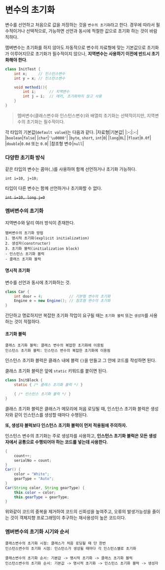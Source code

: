 # 변수의 초기화

변수를 선언하고 처음으로 값을 저장하는 것을 `변수의 초기화`라고 한다. 경우에 따라서 필수적이거나 선택적으로, 가능하면 선언과 동시에 적절한 값으로 초기화 하는 것이 바람직하다.

멤벼변수는 초기화를 하지 않아도 자동적으로 변수의 자료형에 맞는 기본값으로 초기화가 이루어지므로 초기화가 필수적이지 않으나, **지역변수는 사용하기 이전에 반드시 초기화해야 한다**.

```java
class InitTest {
    int x;     // 인스턴스변수
    int y = x; // 인스턴스변수

    void method1(){
        int i;      // 지역변수
        int j = i;  // 에러, 초기화하지 않고 사용
    }
}
```

> 멤버변수(클래스변수와 인스턴스변수)와 배열릐 초기화는 선택적이지만, 지역변수의 초기화는 필수적이다.

각 타입의 기본값(`default value`)는 다음과 같다.
|자료형|기본값|
|:-:|:-:|
|`boolean`|`false`|
|`char`|`'\u0000'`|
|`byte`, `short`, `int`|`0`|
|`long`|`0L`|
|`float`|`0.0f`|
|`double`|`0.0d` 또는 `0.0`|
|참조형 변수|`null`|


### 다양한 초기화 방식

같은 타입의 변수는 콤마(`,`)를 사용하여 함께 선언하거나 초기화 가능하다.

`int i=10, j=10;`

타입이 다른 변수는 함께 선언하거나 초기화할 수 없다.

~~`int i=10, long j=0`~~

### 멤버변수의 초기화

지역변수와 달리 여러 방식이 존재한다.

    멤버변수의 초기화 방법
    1. 명시적 초기화(explicit initialization)
    2. 생성자(constructor)
    3. 초기화 블럭(initialization block)
    - 인스턴스 초기화 블럭
    - 클래스 초기화 블럭

#### 명시적 초기화

변수를 선언과 동시에 초기화하는 것.

```java
class Car {
    int door = 4;            // 기본형 변수의 초기화
    Engine e = new Engine(); // 참조형 변수의 초기화
}
```
간단하고 명료하지만 복잡한 초기화 작업이 요구될 때는 `초기화 블럭` 또는 `생성자`를 사용하는 것이 적절하다.

#### 초기화 블럭

    클래스 초기화 블럭: 클래스 변수의 복잡한 초기화에 이용됨
    인스턴스 초기화 블럭: 인스턴스 변수의 복잡한 초기화에 이용됨

인스턴스 초기화 블럭은 클래스 내에 블럭 `{}`을 만들고 그 안에 코드를 작성하면 된다.

클래스 초기화 블럭은 앞에 `static` 키워드를 붙이면 된다.

```java
class InitBlock {
    static { /* 클래스 초기화 블럭 */ }
    
    { /* 인스턴스 초기화 블럭 */ }
}
```

클래스 초기화 블럭은 클래스가 메모리에 처음 로딩될 때, 인스턴스 초기화 블럭은 생성자와 같이 인스턴스를 생성할 때마다 수행된다.

**또, 생성자 블럭보다 인스턴스 초기화 블럭이 먼저 적용됨에 주의하자.**

인스턴스 변수의 초기화는 주로 생성자를 사용하고, **인스턴스 초기화 블럭은 모든 생성자에서 공통으로 수행되어야 하는 코드를 넣는데 사용한다.**

```java
{
    count++;
    serialNo = count;
}
Car() {
    color = "White";
    gearType = "Auto";
}
Car(String color, String gearType) {
    this.color = color;
    this.gearType = gearType;
}
```
위와같이 코드의 중복을 제거하여 코드의 신회성을 높여주고, 오류의 발생가능성을 줄이는 것이 객체지향 프로그래밍이 추구하는 재사용성이 높은 코드이다.

### 멤버변수의 초기화 시기와 순서

    클래스변수의 초기화 시점: 클래스가 처음 로딩될 때 단 한번
    인스턴스변수의 초기화 시점: 인스턴스가 생성될 때마다 각 인스턴스별로 초기화

    클래스변수의 초기화 순서: 기본값 -> 명시적 초기화 -> 클래스 초기화 블럭
    인스턴스변수의 초기화 순서: 기본값 -> 명시적 초기화 -> 인스턴스 초기화 블럭 -> 생성자

